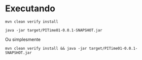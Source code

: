 # Executando

```shell script
mvn clean verify install
```

```shell script
java -jar target/PITime01-0.0.1-SNAPSHOT.jar
```

Ou simplesmente 
```
mvn clean verify install && java -jar target/PITime01-0.0.1-SNAPSHOT.jar
```